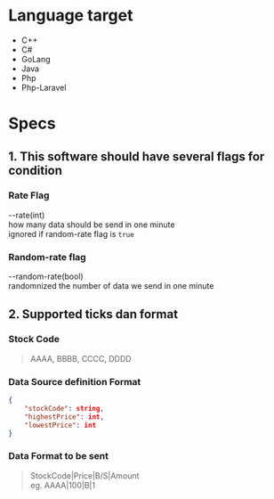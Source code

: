# Language target
- C++
- C#
- GoLang
- Java
- Php
- Php-Laravel

# Specs
## 1. This software should have several flags for condition<br>
### Rate Flag

--rate(int) <br>
how many data should be send in one minute <br>
ignored if random-rate flag is `true`

### Random-rate flag
--random-rate(bool) <br>
randomnized the number of data we send in one minute

## 2. Supported ticks dan format
### Stock Code
> AAAA, BBBB, CCCC, DDDD
### Data Source definition Format
```json
{
    "stockCode": string,
    "highestPrice": int,
    "lowestPrice": int
}
```
### Data Format to be sent
> StockCode|Price|B/S|Amount <br>
> eg. AAAA|100|B|1
